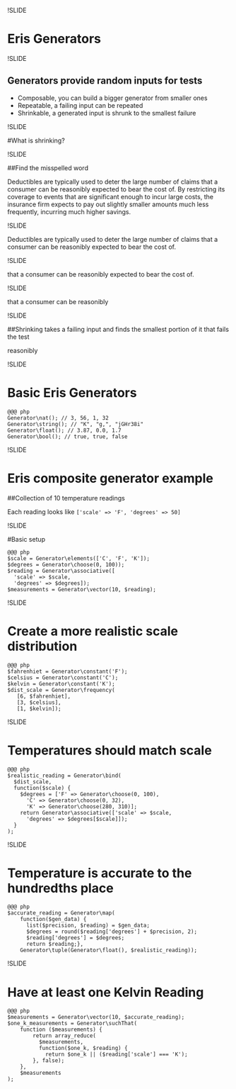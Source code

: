 !SLIDE

# Eris Generators

!SLIDE

## Generators provide random inputs for tests
- Composable, you can build a bigger generator from smaller ones
- Repeatable, a failing input can be repeated
- Shrinkable, a generated input is shrunk to the smallest failure

!SLIDE

#What is shrinking?

!SLIDE

##Find the misspelled word

Deductibles are typically used to deter the large number of claims that a consumer can be reasonibly expected to bear the cost of. By restricting its coverage to events that are significant enough to incur large costs, the insurance firm expects to pay out slightly smaller amounts much less frequently, incurring much higher savings.


!SLIDE

Deductibles are typically used to deter the large number of claims that a consumer can be reasonibly expected to bear the cost of.

!SLIDE

that a consumer can be reasonibly expected to bear the cost of.

!SLIDE

that a consumer can be reasonibly

!SLIDE

##Shrinking takes a failing input and finds the smallest portion of it that fails the test

reasonibly

!SLIDE

# Basic Eris Generators

    @@@ php
    Generator\nat(); // 3, 56, 1, 32
    Generator\string(); // "K", "g,", "jGHr38i"
    Generator\float(); // 3.87, 0.0, 1.7
    Generator\bool(); // true, true, false

!SLIDE

# Eris composite generator example
##Collection of 10 temperature readings

Each reading looks like `['scale' => 'F', 'degrees' => 50]`

!SLIDE

#Basic setup

    @@@ php
    $scale = Generator\elements(['C', 'F', 'K']);
    $degrees = Generator\choose(0, 100));
    $reading = Generator\associative([
      'scale' => $scale,
      'degrees' => $degrees]);
    $measurements = Generator\vector(10, $reading);

!SLIDE

# Create a more realistic scale distribution

    @@@ php
	$fahrenhiet = Generator\constant('F');
	$celsius = Generator\constant('C');
	$kelvin = Generator\constant('K');
	$dist_scale = Generator\frequency(
       [6, $fahrenhiet],
       [3, $celsius],
       [1, $kelvin]);

!SLIDE

# Temperatures should match scale

	@@@ php
	$realistic_reading = Generator\bind(
	  $dist_scale,
	  function($scale) {
	  	$degrees = ['F' => Generator\choose(0, 100),
	  	  'C' => Generator\choose(0, 32),
	  	  'K' => Generator\choose(280, 310)];
	  	return Generator\associative(['scale' => $scale,
          'degrees' => $degrees[$scale]]);
	  }
	);
!SLIDE

# Temperature is accurate to the hundredths place

    @@@ php
	$accurate_reading = Generator\map(
		function($gen_data) {
		  list($precision, $reading) = $gen_data;
          $degrees = round($reading['degrees'] + $precision, 2);
		  $reading['degrees'] = $degrees;
		  return $reading;},
		Generator\tuple(Generator\float(), $realistic_reading));

!SLIDE

# Have at least one Kelvin Reading

    @@@ php
	$measurements = Generator\vector(10, $accurate_reading);
	$one_k_measurements = Generator\suchThat(
		function ($measurements) {
			return array_reduce(
              $measurements,
              function($one_k, $reading) {
				return $one_k || ($reading['scale'] === 'K');
			}, false);
		},
		$measurements
	);
